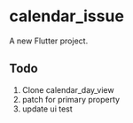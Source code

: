 # calendar_issue

A new Flutter project.


## Todo
1. Clone calendar_day_view
2. patch for primary property
3. update ui test